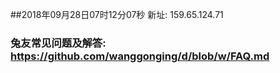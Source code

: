 ##2018年09月28日07时12分07秒 新址: 159.65.124.71
### 兔友常见问题及解答: https://github.com/wanggonging/d/blob/w/FAQ.md
